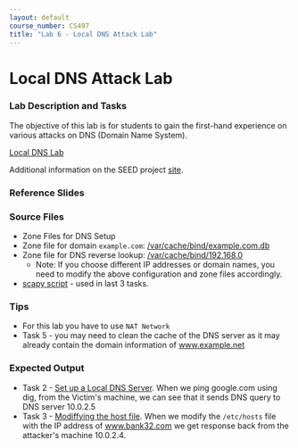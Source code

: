 ```yaml
---
layout: default
course_number: CS497
title: "Lab 6 - Local DNS Attack Lab"
---
```


# Local DNS Attack Lab

### Lab Description and Tasks

The objective of this lab is for students to gain the first-hand experience on various attacks on DNS (Domain Name System). 

[Local DNS Lab](dns/DNS_Local.pdf)

Additional information on the SEED project [site](http://www.cis.syr.edu/~wedu/seed/Labs_16.04/Networking/DNS_Local/). 

### Reference Slides

### Source Files
- Zone Files for DNS Setup
- Zone file for domain ```example.com```: [/var/cache/bind/example.com.db](dns/example.com.db)
- Zone file for DNS reverse lookup: [/var/cache/bind/192.168.0](dns/192.168.0)
  - Note: If you choose different IP addresses or domain names, you need to modify the above configuration and zone files accordingly.
- [scapy script](dns/spoof_dns.py) - used in last 3 tasks.

### Tips
- For this lab you have to use ```NAT Network```
- Task 5 - you may need to clean the cache of the DNS server as it may already contain the domain information of www.example.net

### Expected Output
- Task 2 - [Set up a Local DNS Server](dns/set_local_dns_server.png). When we ping google.com using dig, from the Victim's machine, we can see that it sends DNS query to DNS server 10.0.2.5 
- Task 3 - [Modiffying the host file](dns/host_file.png). When we modify the ```/etc/hosts``` file with the IP address of www.bank32.com we get response back from the attacker's machine 10.0.2.4.
